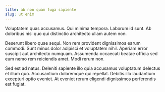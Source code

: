 ```yaml
---
title: ab non quam fuga sapiente
slug: ut enim
---
```


Voluptatem quas accusamus. Qui minima tempora. Laborum id sunt. Ab doloribus nisi quo qui distinctio architecto ullam autem non.

Deserunt libero quae sequi. Non rem provident dignissimos earum commodi. Sunt minus dolor adipisci et voluptatem nihil. Aperiam error suscipit aut architecto numquam. Assumenda occaecati beatae officia sed eum nemo rem reiciendis amet. Modi rerum non.

Sed est ad natus. Deleniti sapiente illo quia accusamus voluptatum delectus et illum quo. Accusantium doloremque qui repellat. Debitis illo laudantium excepturi optio eveniet. At eveniet rerum eligendi dignissimos perferendis est fugiat.
